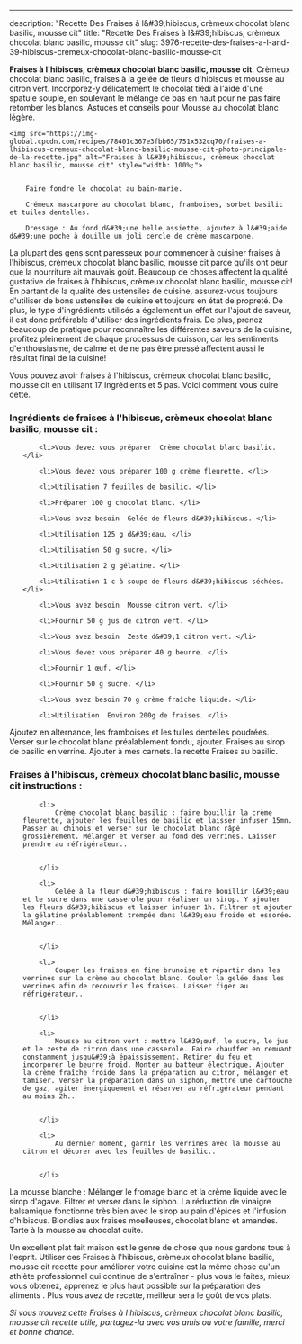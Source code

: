 ---
description: "Recette Des Fraises à l&amp;#39;hibiscus, crèmeux chocolat blanc basilic, mousse cit"
title: "Recette Des Fraises à l&amp;#39;hibiscus, crèmeux chocolat blanc basilic, mousse cit"
slug: 3976-recette-des-fraises-a-l-and-39-hibiscus-cremeux-chocolat-blanc-basilic-mousse-cit

<p>
	<strong>Fraises à l&#39;hibiscus, crèmeux chocolat blanc basilic, mousse cit</strong>. 
	Crèmeux chocolat blanc basilic, fraises à la gelée de fleurs d&#39;hibiscus et mousse au citron vert. Incorporez-y délicatement le chocolat tiédi à l&#39;aide d&#39;une spatule souple, en soulevant le mélange de bas en haut pour ne pas faire retomber les blancs. Astuces et conseils pour Mousse au chocolat blanc légère.
</p>
<p>
	
	<img src="https://img-global.cpcdn.com/recipes/78401c367e3fbb65/751x532cq70/fraises-a-lhibiscus-cremeux-chocolat-blanc-basilic-mousse-cit-photo-principale-de-la-recette.jpg" alt="Fraises à l&#39;hibiscus, crèmeux chocolat blanc basilic, mousse cit" style="width: 100%;">
	
	
		Faire fondre le chocolat au bain-marie.
	
		Crémeux mascarpone au chocolat blanc, framboises, sorbet basilic et tuiles dentelles.
	
		Dressage : Au fond d&#39;une belle assiette, ajoutez à l&#39;aide d&#39;une poche à douille un joli cercle de crème mascarpone.
	
</p>

La plupart des gens sont paresseux pour commencer à cuisiner fraises à l&#39;hibiscus, crèmeux chocolat blanc basilic, mousse cit parce qu'ils ont peur que la nourriture ait mauvais goût. Beaucoup de choses affectent la qualité gustative de fraises à l&#39;hibiscus, crèmeux chocolat blanc basilic, mousse cit! En partant de la qualité des ustensiles de cuisine, assurez-vous toujours d'utiliser de bons ustensiles de cuisine et toujours en état de propreté. De plus, le type d'ingrédients utilisés a également un effet sur l'ajout de saveur, il est donc préférable d'utiliser des ingrédients frais. De plus, prenez beaucoup de pratique pour reconnaître les différentes saveurs de la cuisine, profitez pleinement de chaque processus de cuisson, car les sentiments d'enthousiasme, de calme et de ne pas être pressé affectent aussi le résultat final de la cuisine!

<!--inarticleads1-->

Vous pouvez avoir fraises à l&#39;hibiscus, crèmeux chocolat blanc basilic, mousse cit en utilisant 17 Ingrédients et 5 pas. Voici comment vous cuire cette.

<h3>Ingrédients de fraises à l&#39;hibiscus, crèmeux chocolat blanc basilic, mousse cit :</h3>

<ol>
	
		<li>Vous devez vous préparer  Crème chocolat blanc basilic. </li>
	
		<li>Vous devez vous préparer 100 g crème fleurette. </li>
	
		<li>Utilisation 7 feuilles de basilic. </li>
	
		<li>Préparer 100 g chocolat blanc. </li>
	
		<li>Vous avez besoin  Gelée de fleurs d&#39;hibiscus. </li>
	
		<li>Utilisation 125 g d&#39;eau. </li>
	
		<li>Utilisation 50 g sucre. </li>
	
		<li>Utilisation 2 g gélatine. </li>
	
		<li>Utilisation 1 c à soupe de fleurs d&#39;hibiscus séchées. </li>
	
		<li>Vous avez besoin  Mousse citron vert. </li>
	
		<li>Fournir 50 g jus de citron vert. </li>
	
		<li>Vous avez besoin  Zeste d&#39;1 citron vert. </li>
	
		<li>Vous devez vous préparer 40 g beurre. </li>
	
		<li>Fournir 1 œuf. </li>
	
		<li>Fournir 50 g sucre. </li>
	
		<li>Vous avez besoin 70 g crème fraîche liquide. </li>
	
		<li>Utilisation  Environ 200g de fraises. </li>
	
</ol>

Ajoutez en alternance, les framboises et les tuiles dentelles poudrées. Verser sur le chocolat blanc préalablement fondu, ajouter. Fraises au sirop de basilic en verrine. Ajouter à mes carnets. la recette Fraises au basilic. 

<!--inarticleads2-->

<h3>Fraises à l&#39;hibiscus, crèmeux chocolat blanc basilic, mousse cit instructions :</h3>

<ol>
	
		<li>
			Crème chocolat blanc basilic : faire bouillir la crème fleurette, ajouter les feuilles de basilic et laisser infuser 15mn. Passer au chinois et verser sur le chocolat blanc râpé grossièrement. Mélanger et verser au fond des verrines. Laisser prendre au réfrigérateur..
			
			
		</li>
	
		<li>
			Gelée à la fleur d&#39;hibiscus : faire bouillir l&#39;eau et le sucre dans une casserole pour réaliser un sirop. Y ajouter les fleurs d&#39;hibiscus et laisser infuser 1h. Filtrer et ajouter la gélatine préalablement trempée dans l&#39;eau froide et essorée. Mélanger..
			
			
		</li>
	
		<li>
			Couper les fraises en fine brunoise et répartir dans les verrines sur la crème au chocolat blanc. Couler la gelée dans les verrines afin de recouvrir les fraises. Laisser figer au réfrigérateur..
			
			
		</li>
	
		<li>
			Mousse au citron vert : mettre l&#39;œuf, le sucre, le jus et le zeste de citron dans une casserole. Faire chauffer en remuant constamment jusqu&#39;à épaississement. Retirer du feu et incorporer le beurre froid. Monter au batteur électrique. Ajouter la crème fraîche froide dans la préparation au citron, mélanger et tamiser. Verser la préparation dans un siphon, mettre une cartouche de gaz, agiter énergiquement et réserver au réfrigérateur pendant au moins 2h..
			
			
		</li>
	
		<li>
			Au dernier moment, garnir les verrines avec la mousse au citron et décorer avec les feuilles de basilic..
			
			
		</li>
	
</ol>

La mousse blanche : Mélanger le fromage blanc et la crème liquide avec le sirop d&#39;agave. Filtrer et verser dans le siphon. La réduction de vinaigre balsamique fonctionne très bien avec le sirop au pain d&#39;épices et l&#39;infusion d&#39;hibiscus. Blondies aux fraises moelleuses, chocolat blanc et amandes. Tarte à la mousse au chocolat cuite. 

<!--inarticleads1-->

<p>
Un excellent plat fait maison est le genre de chose que nous gardons tous à l'esprit. Utiliser ces Fraises à l&#39;hibiscus, crèmeux chocolat blanc basilic, mousse cit recette pour améliorer votre cuisine est la même chose qu'un athlète professionnel qui continue de s'entraîner - plus vous le faites, mieux vous obtenez, apprenez le plus haut possible sur la préparation des aliments . Plus vous avez de recette, meilleur sera le goût de vos plats.
</p>

<p>
<i>Si vous trouvez cette Fraises à l&#39;hibiscus, crèmeux chocolat blanc basilic, mousse cit recette utile, partagez-la avec vos amis ou votre famille, merci et bonne chance.</i>
</p>
